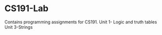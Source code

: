 # CS191-Lab
Contains programming assignments for CS191.
Unit 1- Logic and truth tables
Unit 3-Strings
